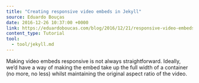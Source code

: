 ```yaml
---
title: "Creating responsive video embeds in Jekyll"
source: Eduardo Bouças
date: 2016-12-26 10:37:00 +0000
link: https://eduardoboucas.com/blog/2016/12/21/responsive-video-embeds-jekyll.html
content_type: Tutorial
tool:
  - tool/jekyll.md
---
```

Making video embeds responsive is not always straightforward. Ideally, we’d have a way of making the embed take up the full width of a container (no more, no less) whilst maintaining the original aspect ratio of the video. 





